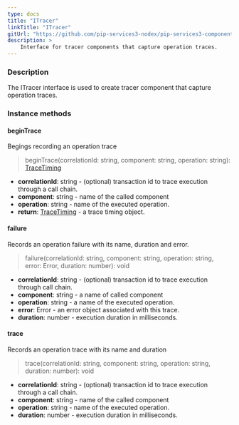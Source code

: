 ```yaml
---
type: docs
title: "ITracer"
linkTitle: "ITracer"
gitUrl: "https://github.com/pip-services3-nodex/pip-services3-components-nodex"
description: >
    Interface for tracer components that capture operation traces.
---
```


### Description

The ITracer interface is used to create tracer component that capture operation traces.

### Instance methods

#### beginTrace
Begings recording an operation trace

> beginTrace(correlationId: string, component: string, operation: string): [TraceTiming](../trace_timing)

- **correlationId**: string - (optional) transaction id to trace execution through a call chain.
- **component**: string - name of the called component
- **operation**: string - name of the executed operation.
- **return**: [TraceTiming](../trace_timing) - a trace timing object.


#### failure
Records an operation failure with its name, duration and error.

> failure(correlationId: string, component: string, operation: string, error: Error,
duration: number): void

- **correlationId**: string - (optional) transaction id to trace execution through call chain.
- **component**: string - a name of called component
- **operation**: string - a name of the executed operation.
- **error**: Error - an error object associated with this trace.
- **duration**: number - execution duration in milliseconds.


#### trace
Records an operation trace with its name and duration

> trace(correlationId: string, component: string, operation: string, duration: number): void

- **correlationId**: string - (optional) transaction id to trace execution through a call chain.
- **component**: string - name of the called component
- **operation**: string - name of the executed operation.
- **duration**: number - execution duration in milliseconds.
